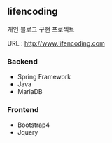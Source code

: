## lifencoding
개인 블로그 구현 프로젝트

URL : http://www.lifencoding.com

### Backend
- Spring Framework
- Java
- MariaDB

### Frontend
- Bootstrap4
- Jquery



